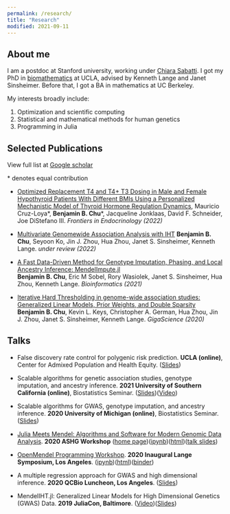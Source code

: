 ```yaml
---
permalink: /research/
title: "Research"
modified: 2021-09-11
---
```


## About me 

I am a postdoc at Stanford university, working under [Chiara Sabatti](https://statweb.stanford.edu/~sabatti/). I got my PhD in [biomathematics](https://compmed.ucla.edu/) at UCLA, advised by Kenneth Lange and Janet Sinsheimer. Before that, I got a BA in mathematics at UC Berkeley. 

My interests broadly include:

1. Optimization and scientific computing
1. Statistical and mathematical methods for human genetics
1. Programming in Julia

## Selected Publications

View full list at [Google scholar](https://scholar.google.com/citations?hl=en&user=jT7L8egAAAAJ)

\* denotes equal contribution

+ [Optimized Replacement T4 and T4+ T3 Dosing in Male and Female Hypothyroid Patients With Different BMIs Using a Personalized Mechanistic Model of Thyroid Hormone Regulation Dynamics](https://www.frontiersin.org/articles/10.3389/fendo.2022.888429/full), Mauricio Cruz-Loya*, **Benjamin B. Chu**\*, Jacqueline Jonklaas, David F. Schneider, Joe DiStefano III. *Frontiers in Endocrinology (2022)*

+ [Multivariate Genomewide Association Analysis with IHT](https://www.biorxiv.org/content/10.1101/2021.08.04.455145v3)
**Benjamin B. Chu**, Seyoon Ko, Jin J. Zhou, Hua Zhou, Janet S. Sinsheimer, Kenneth Lange. *under review (2022)*

+ [A Fast Data-Driven Method for Genotype Imputation, Phasing, and Local Ancestry Inference: MendelImpute.jl](https://academic.oup.com/bioinformatics/advance-article-abstract/doi/10.1093/bioinformatics/btab489/6325083)  
**Benjamin B. Chu**, Eric M Sobel, Rory Wasiolek, Janet S. Sinsheimer, Hua Zhou, Kenneth Lange. *Bioinformatics (2021)*

+ [Iterative Hard Thresholding in genome-wide association studies: Generalized Linear Models, Prior Weights, and Double Sparsity](https://academic.oup.com/gigascience/article-abstract/9/6/giaa044/5850823)  
**Benjamin B. Chu**, Kevin L. Keys, Christopher A. German, Hua Zhou, Jin J. Zhou,  Janet S. Sinsheimer, Kenneth Lange. *GigaScience (2020)*

## Talks

+ False discovery rate control for polygenic risk prediction. **UCLA (online)**, Center for Admixed Population and Health Equity. ([Slides](https://github.com/biona001/public-talks/blob/master/2022%20CAPE%20meeting/PRS_CAPE_talk.pdf))

+ Scalable algorithms for genetic association studies, genotype imputation, and ancestry inference. **2021 University of Southern California (online)**, Biostatistics Seminar. ([Slides](https://github.com/biona001/public-talks/blob/master/2021%20USC/usc.pdf))([Video](https://www.youtube.com/watch?v=AzMYs7d32rc))

+ Scalable algorithms for GWAS, genotype imputation, and ancestry inference. **2020 University of Michigan (online)**, Biostatistics Seminar. ([Slides](https://github.com/biona001/public-talks/blob/master/2020%20Michigan/michigan.pdf))

+ [Julia Meets Mendel: Algorithms and Software for Modern Genomic Data Analysis](https://learning.ashg.org/products/julia-meets-mendel-algorithms-and-software-for-modern-genomic-data-analysis). **2020 ASHG Workshop** ([home page](https://github.com/OpenMendel/ASHG-OpenMendelWorkshop-2020-Oct))([ipynb](https://github.com/OpenMendel/ASHG-OpenMendelWorkshop-2020-Oct/blob/master/07-Impute-Chu/MendelImpute_Tutorial.ipynb))([html](https://htmlpreview.github.io/?https://github.com/OpenMendel/ASHG-OpenMendelWorkshop-2020-Oct/blob/master/07-Impute-Chu/MendelImpute_Tutorial.html))([talk slides](https://github.com/OpenMendel/ASHG-OpenMendelWorkshop-2020-Oct/blob/master/07-Impute-Chu/07-OpenMendel@ASHG_Imputation_Chu.pdf))

+ [OpenMendel Programming Workshop](https://github.com/OpenMendel/LangeSymposium-ProgrammingWorkshop-20202022). **2020 Inaugural Lange Symposium, Los Angeles**. ([ipynb](https://github.com/OpenMendel/LangeSymposium-ProgrammingWorkshop-20202022/blob/master/05-iht/MendelIHT_tutorial.ipynb))([html](https://openmendel.github.io/LangeSymposium-ProgrammingWorkshop-20202022/05-iht/MendelIHT_tutorial.html))([binder](https://mybinder.org/v2/gh/OpenMendel/LangeSymposium-ProgrammingWorkshop-20202022/master))

+ A multiple regression approach for GWAS and high dimensional inference. **2020 QCBio Luncheon, Los Angeles**. ([Slides](https://github.com/biona001/public-talks/blob/master/2020%20QCBio%20luncheon/Presentation1.pdf))

+ MendelIHT.jl: Generalized Linear Models for High Dimensional Genetics (GWAS) Data. **2019 JuliaCon, Baltimore**. ([Video](https://www.youtube.com/watch?v=UPIKafShwFw))([Slides](https://github.com/biona001/public-talks/blob/master/2019%20JuliaCon/talk/talk.pdf))
